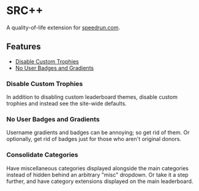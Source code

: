# SRC++
A quality-of-life extension for [speedrun.com](speedrun.com).

## Features
* [Disable Custom Trophies](#disable-custom-trophies)
* [No User Badges and Gradients](#no-user-badges-and-gradients)

### Disable Custom Trophies
In addition to disabling custom leaderboard themes, disable custom trophies and instead see the site-wide defaults.

### No User Badges and Gradients
Username gradients and badges can be annoying; so get rid of them. Or optionally, get rid of badges just for those who aren't original donors.

### Consolidate Categories
Have miscellaneous categories displayed alongside the main categories instead of hidden behind an arbitrary "misc" dropdown. Or take it a step further, and have category extensions displayed on the main leaderboard.